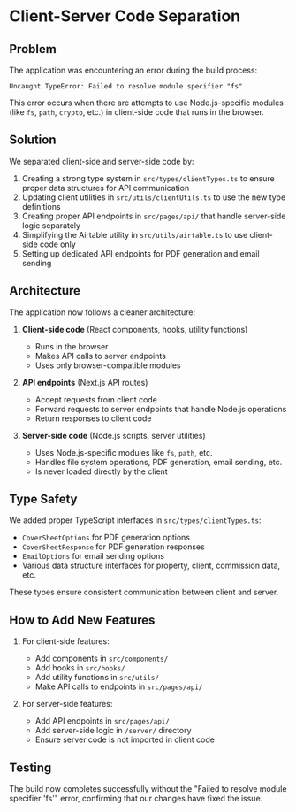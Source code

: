 # Client-Server Code Separation

## Problem

The application was encountering an error during the build process:

```
Uncaught TypeError: Failed to resolve module specifier "fs"
```

This error occurs when there are attempts to use Node.js-specific modules (like `fs`, `path`, `crypto`, etc.) in client-side code that runs in the browser.

## Solution

We separated client-side and server-side code by:

1. Creating a strong type system in `src/types/clientTypes.ts` to ensure proper data structures for API communication
2. Updating client utilities in `src/utils/clientUtils.ts` to use the new type definitions
3. Creating proper API endpoints in `src/pages/api/` that handle server-side logic separately
4. Simplifying the Airtable utility in `src/utils/airtable.ts` to use client-side code only
5. Setting up dedicated API endpoints for PDF generation and email sending

## Architecture

The application now follows a cleaner architecture:

1. **Client-side code** (React components, hooks, utility functions)
   - Runs in the browser
   - Makes API calls to server endpoints
   - Uses only browser-compatible modules

2. **API endpoints** (Next.js API routes)
   - Accept requests from client code
   - Forward requests to server endpoints that handle Node.js operations
   - Return responses to client code

3. **Server-side code** (Node.js scripts, server utilities)
   - Uses Node.js-specific modules like `fs`, `path`, etc.
   - Handles file system operations, PDF generation, email sending, etc.
   - Is never loaded directly by the client

## Type Safety

We added proper TypeScript interfaces in `src/types/clientTypes.ts`:

- `CoverSheetOptions` for PDF generation options
- `CoverSheetResponse` for PDF generation responses
- `EmailOptions` for email sending options
- Various data structure interfaces for property, client, commission data, etc.

These types ensure consistent communication between client and server.

## How to Add New Features

1. For client-side features:
   - Add components in `src/components/`
   - Add hooks in `src/hooks/`
   - Add utility functions in `src/utils/`
   - Make API calls to endpoints in `src/pages/api/`

2. For server-side features:
   - Add API endpoints in `src/pages/api/`
   - Add server-side logic in `/server/` directory
   - Ensure server code is not imported in client code

## Testing

The build now completes successfully without the "Failed to resolve module specifier 'fs'" error, confirming that our changes have fixed the issue. 